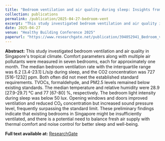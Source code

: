 ```yaml
---
title: "Bedroom ventilation and air quality during sleep: Insights from a pilot field study in Singapore"
collection: publications
permalink: /publication/2025-04-27-bedroom-vent
excerpt: "This study investigated bedroom ventilation and air quality in Singapore's tropical climate."
date: 2025-04-27
venue: "Healthy Building Conference 2025"
paperurl: "https://www.researchgate.net/publication/394052941_Bedroom_ventilation_and_air_quality_during_sleep_Insights_from_a_pilot_field_study_in_Singapore"
---
```


**Abstract:** This study investigated bedroom ventilation and air quality in Singapore's tropical climate. Comfort parameters along with multiple air pollutants were measured in seven bedrooms, each for approximately one month. The median bedroom ventilation rate with the interquartile range was 6.2 [3.4-23.1] L/s/p during sleep, and the CO2 concentration was 727 [516-1232] ppm. Both often did not meet the established standard requirements. TVOCs, formaldehyde, and PM2.5 levels remained below existing standards. The median temperature and relative humidity were 28.9 [27.9-29.7] °C and 77 [67-80] %, respectively. The bedroom light intensity during sleep was below 50 lux. Opening windows and doors improved ventilation and reduced CO₂ concentration but increased sound pressure level, frequently surpassing the standard limit. These preliminary findings indicate that existing bedrooms in Singapore might be insufficiently ventilated, and there is a potential need to balance fresh air supply with thermal comfort and noise control for better sleep and well-being.

**Full text available at:** [ResearchGate](https://www.researchgate.net/publication/394052941_Bedroom_ventilation_and_air_quality_during_sleep_Insights_from_a_pilot_field_study_in_Singapore)
